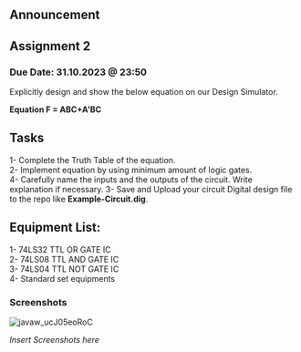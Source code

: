 ## Announcement

## Assignment 2
### Due Date: 31.10.2023 @ 23:50
Explicitly design and show the below equation on our Design Simulator.

**Equation F = ABC+A'BC**

## Tasks
1- Complete the Truth Table of the equation.  
2- Implement equation by using minimum amount of logic gates.  
4- Carefully name the inputs and the outputs of the circuit. Write explanation if necessary.
3- Save and Upload your circuit Digital design file to the repo like **Example-Circuit.dig**. 

## Equipment List: 
1- 74LS32 TTL OR GATE IC  
2- 74LS08 TTL AND GATE IC  
3- 74LS04 TTL NOT GATE IC  
4- Standard set equipments  

### Screenshots
![javaw_ucJ05eoRoC](https://github.com/mehmetemingezeravci/Assignment/assets/148023516/bbf9463e-ef3f-4b2c-8e1c-09d15d907b48)

*Insert Screenshots here*
